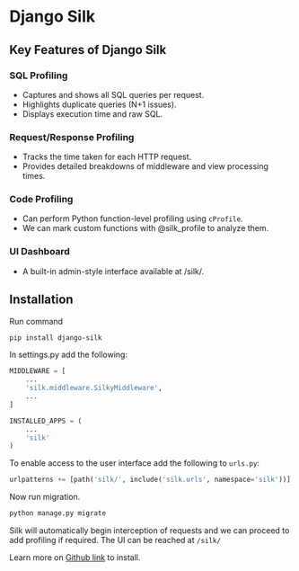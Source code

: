 # Django Silk 

## Key Features of Django Silk
### SQL Profiling
- Captures and shows all SQL queries per request.
- Highlights duplicate queries (N+1 issues).
- Displays execution time and raw SQL.
### Request/Response Profiling
- Tracks the time taken for each HTTP request.
- Provides detailed breakdowns of middleware and view processing times.
### Code Profiling
- Can perform Python function-level profiling using `cProfile`.
- We can mark custom functions with @silk_profile to analyze them.
### UI Dashboard
- A built-in admin-style interface available at /silk/.

## Installation
Run command
```bash
pip install django-silk
```
In settings.py add the following:
```py
MIDDLEWARE = [
    ...
    'silk.middleware.SilkyMiddleware',
    ...
]

INSTALLED_APPS = (
    ...
    'silk'
)
```
To enable access to the user interface add the following to `urls.py`:
```py
urlpatterns += [path('silk/', include('silk.urls', namespace='silk'))]
```
Now run migration.
```bash
python manage.py migrate
```
Silk will automatically begin interception of requests and we can proceed to add profiling if required. The UI can be reached at `/silk/`

Learn more on [Github link](https://github.com/jazzband/django-silk) to install. 